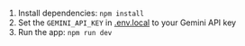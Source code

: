 1. Install dependencies:
   `npm install`
3. Set the `GEMINI_API_KEY` in [.env.local](.env.local) to your Gemini API key
4. Run the app:
   `npm run dev`
